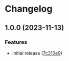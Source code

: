 # Changelog

## 1.0.0 (2023-11-13)


### Features

* initial release ([7c310e9](https://github.com/airtonix/asdf-bankdownloader/commit/7c310e91de3e17870a3f55b07ae8e6b507c925dd))
